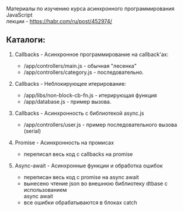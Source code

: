 Материалы по изучению курса асинхронного программирования JavaScript    
лекции - https://habr.com/ru/post/452974/  

## Каталоги:  
  1. Callbacks -  Асинхронное программирование на callback'ах:  
     * /app/controllers/main.js - обычная "лесенка"  
     * /app/controllers/category.js - последовательно.  

  2. Callbacks -  Неблокирующее итерирование:  
     * /app/libs/non-block-cb-fn.js - итерирующая функция  
     * /app/database.js - пример вызова.    

  3. Callbacks - Асинхронность с библиотекой async.js  
     * /app/controllers/user.js - пример последовательного вызова (serial)  

  4. Promise - Асинхронность на промисах
     * переписал весь код с callbacks на promise

  5. Async-await - Асинхронные функции и обработка ошибок
     * переписан весь код с promise на async await
     * вынесено чтение json во внешнюю библиотеку dtbase с использованием  
       async await
     * все ошибки обрабатываются в блоках catch
